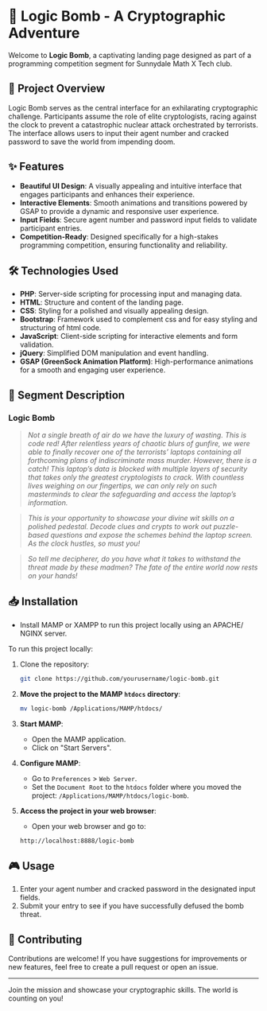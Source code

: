 # 🧩 Logic Bomb - A Cryptographic Adventure

Welcome to **Logic Bomb**, a captivating landing page designed as part of a programming competition segment for Sunnydale Math X Tech club.

## 🚀 Project Overview

Logic Bomb serves as the central interface for an exhilarating cryptographic challenge. Participants assume the role of elite cryptologists, racing against the clock to prevent a catastrophic nuclear attack orchestrated by terrorists. The interface allows users to input their agent number and cracked password to save the world from impending doom.

## ✨ Features

- **Beautiful UI Design**: A visually appealing and intuitive interface that engages participants and enhances their experience.
- **Interactive Elements**: Smooth animations and transitions powered by GSAP to provide a dynamic and responsive user experience.
- **Input Fields**: Secure agent number and password input fields to validate participant entries.
- **Competition-Ready**: Designed specifically for a high-stakes programming competition, ensuring functionality and reliability.

## 🛠 Technologies Used

- **PHP**: Server-side scripting for processing input and managing data.
- **HTML**: Structure and content of the landing page.
- **CSS**: Styling for a polished and visually appealing design.
- **Bootstrap**: Framework used to complement css and for easy styling and structuring of html code.
- **JavaScript**: Client-side scripting for interactive elements and form validation.
- **jQuery**: Simplified DOM manipulation and event handling.
- **GSAP (GreenSock Animation Platform)**: High-performance animations for a smooth and engaging user experience.


## 🎯 Segment Description

### Logic Bomb

> _Not a single breath of air do we have the luxury of wasting. This is code red! After relentless years of chaotic blurs of gunfire, we were able to finally recover one of the terrorists’ laptops containing all forthcoming plans of indiscriminate mass murder. However, there is a catch! This laptop’s data is blocked with multiple layers of security that takes only the greatest cryptologists to crack. With countless lives weighing on our fingertips, we can only rely on such masterminds to clear the safeguarding and access the laptop’s information._

> _This is your opportunity to showcase your divine wit skills on a polished pedestal. Decode clues and crypts to work out puzzle-based questions and expose the schemes behind the laptop screen. As the clock hustles, so must you!_

> _So tell me decipherer, do you have what it takes to withstand the threat made by these madmen? The fate of the entire world now rests on your hands!_


## 📥 Installation

* Install MAMP or XAMPP to run this project locally using an APACHE/ NGINX server.

To run this project locally:

1. Clone the repository:
    ```bash
    git clone https://github.com/yourusername/logic-bomb.git
    ```
2. **Move the project to the MAMP `htdocs` directory**:
    ```bash
    mv logic-bomb /Applications/MAMP/htdocs/
    ```
3. **Start MAMP**:
    - Open the MAMP application.
    - Click on "Start Servers".

4. **Configure MAMP**:
    - Go to `Preferences` > `Web Server`.
    - Set the `Document Root` to the `htdocs` folder where you moved the project: `/Applications/MAMP/htdocs/logic-bomb`.

5. **Access the project in your web browser**:
    - Open your web browser and go to:
    ```
    http://localhost:8888/logic-bomb
    ```

## 🎮 Usage

1. Enter your agent number and cracked password in the designated input fields.
2. Submit your entry to see if you have successfully defused the bomb threat.

## 🤝 Contributing

Contributions are welcome! If you have suggestions for improvements or new features, feel free to create a pull request or open an issue.

---

Join the mission and showcase your cryptographic skills. The world is counting on you!
